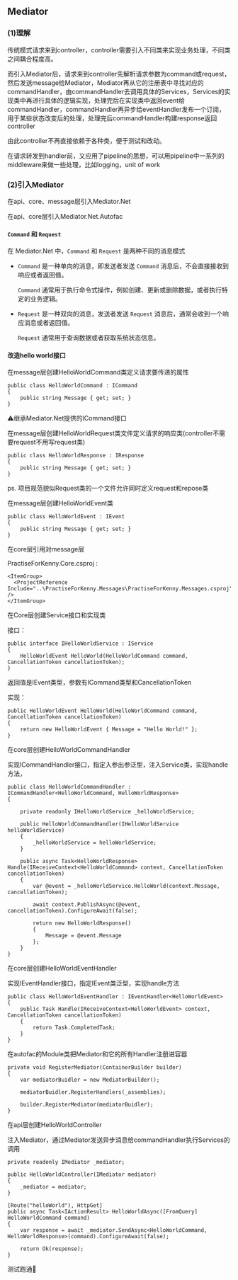 ## Mediator

### (1)理解

传统模式请求来到controller，controller需要引入不同类来实现业务处理，不同类之间耦合程度高。

而引入Mediator后，请求来到controller先解析请求参数为command或request，然后发送message给Mediator，Mediator再从它的注册表中寻找对应的commandHandler，由commandHandler去调用具体的Services，Services的实现类中再进行具体的逻辑实现，处理完后在实现类中返回event给commandHandler，commandHandler再异步给eventHandler发布一个订阅，用于某些状态改变后的处理，处理完后commandHandler构建response返回controller

由此controller不再直接依赖于各种类，便于测试和改动。

在请求转发到handler前，又应用了pipeline的思想，可以用pipeline中一系列的middleware来做一些处理，比如logging，unit of work

### (2)引入Mediator

在api、core、message层引入Mediator.Net

在api、core层引入Mediator.Net.Autofac

#### `Command` 和 `Request`

在 Mediator.Net 中，`Command` 和 `Request` 是两种不同的消息模式

- `Command` 是一种单向的消息，即发送者发送 `Command` 消息后，不会直接接收到响应或者返回值。

  `Command` 通常用于执行命令式操作，例如创建、更新或删除数据，或者执行特定的业务逻辑。

- `Request` 是一种双向的消息，发送者发送 `Request` 消息后，通常会收到一个响应消息或者返回值。

  `Request` 通常用于查询数据或者获取系统状态信息。

#### 改造hello world接口

在message层创建HelloWorldCommand类定义请求要传递的属性

```
public class HelloWorldCommand : ICommand
{
    public string Message { get; set; }
}
```

⚠️继承Mediator.Net提供的ICommand接口

在message层创建HelloWorldRequest类文件定义请求的响应类(controller不需要request不用写request类)

```
public class HelloWorldResponse : IResponse
{
    public string Message { get; set; }
}
```

ps. 项目规范貌似Request类的一个文件允许同时定义request和repose类



在message层创建HelloWorldEvent类

```
public class HelloWorldEvent : IEvent
{
    public string Message { get; set; }
}
```



在core层引用对message层

PractiseForKenny.Core.csproj :

```
<ItemGroup>
  <ProjectReference Include="..\PractiseForKenny.Messages\PractiseForKenny.Messages.csproj" />
</ItemGroup>
```



在Core层创建Service接口和实现类

接口：

```
public interface IHelloWorldService : IService
{ 
    HelloWorldEvent HelloWorld(HelloWorldCommand command, CancellationToken cancellationToken);
}
```

返回值是IEvent类型，参数有ICommand类型和CancellationToken

实现：

```
public HelloWorldEvent HelloWorld(HelloWorldCommand command, CancellationToken cancellationToken)
{
    return new HelloWorldEvent { Message = "Hello World!" };
}
```



在core层创建HelloWorldCommandHandler

实现ICommandHandler接口，指定入参出参泛型，注入Service类，实现handle方法，

```
public class HelloWorldCommandHandler : ICommandHandler<HelloWorldCommand, HelloWorldResponse>
{
    
    private readonly IHelloWorldService _helloWorldService;

    public HelloWorldCommandHandler(IHelloWorldService helloWorldService)
    {
        _helloWorldService = helloWorldService;
    }
    
    public async Task<HelloWorldResponse> Handle(IReceiveContext<HelloWorldCommand> context, CancellationToken cancellationToken)
    {
        var @event = _helloWorldService.HelloWorld(context.Message, cancellationToken);

        await context.PublishAsync(@event, cancellationToken).ConfigureAwait(false);

        return new HelloWorldResponse()
        {
            Message = @event.Message
        };
    }
}
```



在core层创建HelloWorldEventHandler

实现IEventHandler接口，指定IEvent类泛型，实现handle方法

```
public class HelloWorldEventHandler : IEventHandler<HelloWorldEvent>
{
    public Task Handle(IReceiveContext<HelloWorldEvent> context, CancellationToken cancellationToken)
    {
        return Task.CompletedTask;
    }
}
```



在autofac的Module类把Mediator和它的所有Handler注册进容器

```
private void RegisterMediator(ContainerBuilder builder)
{
    var mediatorBuidler = new MediatorBuilder();

    mediatorBuidler.RegisterHandlers(_assemblies);

    builder.RegisterMediator(mediatorBuidler);
}
```



在api层创建HelloWorldController

注入Mediator，通过Mediator发送异步消息给commandHandler执行Services的调用

```
private readonly IMediator _mediator;

public HelloWorldController(IMediator mediator)
{
    _mediator = mediator;
}

[Route("helloWorld"), HttpGet]
public async Task<IActionResult> HelloWorldAsync([FromQuery] HelloWorldCommand command)
{
    var response = await _mediator.SendAsync<HelloWorldCommand, HelloWorldResponse>(command).ConfigureAwait(false);

    return Ok(response);
}
```



测试跑通👏